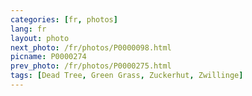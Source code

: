 ```yaml
---
categories: [fr, photos]
lang: fr
layout: photo
next_photo: /fr/photos/P0000098.html
picname: P0000274
prev_photo: /fr/photos/P0000275.html
tags: [Dead Tree, Green Grass, Zuckerhut, Zwillinge]
---
```

